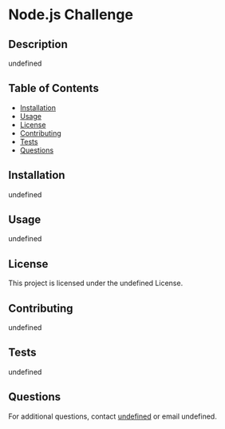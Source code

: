 
# Node.js Challenge

## Description
undefined

## Table of Contents
- [Installation](#installation)
- [Usage](#usage)
- [License](#license)
- [Contributing](#contributing)
- [Tests](#tests)
- [Questions](#questions)

## Installation
undefined

## Usage
undefined

## License
This project is licensed under the undefined License.

## Contributing
undefined

## Tests
undefined

## Questions
For additional questions, contact [undefined](https://github.com/undefined) or email undefined.
